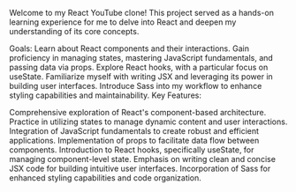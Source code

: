 Welcome to my React YouTube clone! This project served as a hands-on learning experience for me to delve into React and deepen my understanding of its core concepts.

Goals:
Learn about React components and their interactions.
Gain proficiency in managing states, mastering JavaScript fundamentals, and passing data via props.
Explore React hooks, with a particular focus on useState.
Familiarize myself with writing JSX and leveraging its power in building user interfaces.
Introduce Sass into my workflow to enhance styling capabilities and maintainability.
Key Features:

Comprehensive exploration of React's component-based architecture.
Practice in utilizing states to manage dynamic content and user interactions.
Integration of JavaScript fundamentals to create robust and efficient applications.
Implementation of props to facilitate data flow between components.
Introduction to React hooks, specifically useState, for managing component-level state.
Emphasis on writing clean and concise JSX code for building intuitive user interfaces.
Incorporation of Sass for enhanced styling capabilities and code organization.
